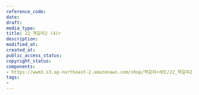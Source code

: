 ```yaml
---
reference_code: 
date: 
draft: 
media_type: 
title: 22_책갈피2 (4)r
description: 
modified_at: 
created_at: 
public_access_status: 
copyright_status: 
components:
- https://wwm3.s3.ap-northeast-2.amazonaws.com/shop/책갈피+세트/22_책갈피2+(4)r.jpg
tags:
- 
---
```

